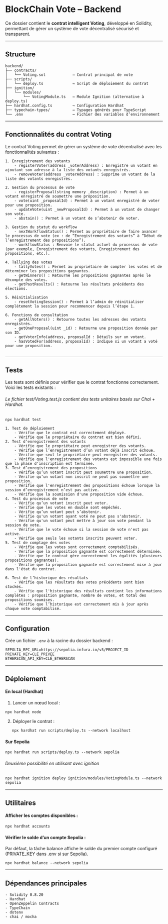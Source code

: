 # BlockChain Vote – Backend

Ce dossier contient le **contrat intelligent Voting**, développé en Solidity, permettant de gérer un système de vote décentralisé sécurisé et transparent.

---

## Structure
```env
backend/
├── contracts/
│   └── Voting.sol            → Contrat principal de vote
├── scripts/
│   └── deploy.ts             → Script de déploiement du contrat
├── ignition/
│   └── modules/
│       └── VotingModule.ts   → Module Ignition (alternative à deploy.ts)
├── hardhat.config.ts         → Configuration Hardhat
├── typechain-types/          → Typages générés pour TypeScript
└── .env                      → Fichier des variables d’environnement
```
---
## Fonctionnalités du contrat Voting

Le contrat Voting permet de gérer un système de vote décentralisé avec les fonctionnalités suivantes :
```env
1. Enregistrement des votants
	- registerVoter(address _voterAddress) : Enregistre un votant en ajoutant son adresse à la liste des votants enregistrés.
	- removeVoter(address _voterAddress) : Supprime un votant de la liste des votants enregistrés.

2. Gestion du processus de vote
	- registerProposal(string memory _description) : Permet à un votant enregistré de soumettre une proposition.
	- vote(uint _proposalId) : Permet à un votant enregistré de voter pour une proposition.
	- updateVote(uint _newProposalId) : Permet à un votant de changer son vote.
	- abstain() : Permet à un votant de s’abstenir de voter.

3. Gestion du statut du workflow
	- nextWorkflowStatus() : Permet au propriétaire de faire avancer le processus de vote (ex : de “Enregistrement des votants” à “Début de l’enregistrement des propositions”).
	- workflowStatus : Renvoie le statut actuel du processus de vote (par exemple, Enregistrement des votants, Enregistrement des propositions, etc.).

4. Tallying des votes
	- tallyVotes() : Permet au propriétaire de compter les votes et de déterminer les propositions gagnantes.
	- getWinners() : Retourne les propositions gagnantes après le décompte des votes.
	- getPastResults() : Retourne les résultats précédents des élections.

5. Réinitialisation
    - resetVotingSession() : Permet à l’admin de réinitialiser complètement la session pour recommencer depuis l’étape 1.

6. Fonctions de consultation
	- getAllVoters() : Retourne toutes les adresses des votants enregistrés.
	- getOneProposal(uint _id) : Retourne une proposition donnée par son ID.
	- getVoterInfo(address, proposalId : Détails sur un votant.
	- hasVotedFor(address, proposalId) : Indique si un votant a voté pour une proposition.


```
---
## Tests

Les tests sont définis pour vérifier que le contrat fonctionne correctement. 
Voici les tests existants :
###### Le fichier test/Voting.test.js contient des tests unitaires basés sur Chai + Hardhat.

```env
npx hardhat test
```

```env
1. Test de déploiement
    - Vérifie que le contrat est correctement déployé.
    - Vérifie que le propriétaire du contrat est bien défini.
2. Test d’enregistrement des votants
    - Vérifie que le propriétaire peut enregistrer des votants.
    - Vérifie que l’enregistrement d’un votant déjà inscrit échoue.
    - Vérifie que seul le propriétaire peut enregistrer des votants.
    - Vérifie que l'enregistrement des votants est impossible une fois que la phase d'inscription est terminée.
3. Test d’enregistrement des propositions
    - Vérifie qu’un votant inscrit peut soumettre une proposition.
    - Vérifie qu’un votant non inscrit ne peut pas soumettre une proposition.
    - Vérifie que l'enregistrement des propositions échoue lorsque la session d’enregistrement n’est pas active.
    - Vérifie que la soumission d'une proposition vide échoue.
4. Test du processus de vote
    - Vérifie qu’un votant inscrit peut voter.
    - Vérifie que les votes en double sont empêchés.
    - Vérifie qu’un votant peut s’abstenir.
    - Vérifie qu'un votant ayant voté ne peut pas s'abstenir.
    - Vérifie qu'un votant peut mettre à jour son vote pendant la session de vote. 
    - Vérifie que le vote échoue si la session de vote n'est pas active.
    - Vérifie que seuls les votants inscrits peuvent voter.
5. Test de comptage des votes
    - Vérifie que les votes sont correctement comptabilisés.
    - Vérifie que la proposition gagnante est correctement déterminée.
    - Vérifie que le contrat gère correctement les égalités (plusieurs propositions gagnantes).
    - Vérifie que la proposition gagnante est correctement mise à jour dans l'état du contrat.
    
6. Test de l’historique des résultats
    - Vérifie que les résultats des votes précédents sont bien stockés.
    - Vérifie que l'historique des résultats contient les informations complètes : proposition gagnante, nombre de votes, et total des propositions soumises.
    - Vérifie que l’historique est correctement mis à jour après chaque vote comptabilisé.
```
---
## Configuration

Crée un fichier `.env` à la racine du dossier backend :

```env
SEPOLIA_RPC_URL=https://sepolia.infura.io/v3/PROJECT_ID
PRIVATE_KEY=CLÉ_PRIVÉE
ETHERSCAN_API_KEY=CLÉ_ETHERSCAN 
```
---
## Déploiement

#### En local (Hardhat)
1.	Lancer un nœud local :

```env
npx hardhat node
```

2. Déployer le contrat :
```env
   npx hardhat run scripts/deploy.ts --network localhost
```

#### Sur Sepolia

```env
npx hardhat run scripts/deploy.ts --network sepolia
```
###### Deuxième possibilité en utilisant avec ignition
```env
npx hardhat ignition deploy ignition/modules/VotingModule.ts --network sepolia
```
---
## Utilitaires
#### Afficher les comptes disponibles :
```env
npx hardhat accounts
```
#### Vérifier le solde d’un compte Sepolia :

Par défaut, la tâche balance affiche le solde du premier compte configuré (PRIVATE_KEY dans .env si sur Sepolia).
```env
npx hardhat balance --network sepolia
```

---

## Dépendances principales
```env
- Solidity 0.8.20
- Hardhat
- OpenZeppelin Contracts
- TypeChain
- dotenv
- chai / mocha
```
